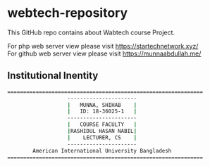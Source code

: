 # webtech-repository
This GitHub repo contains about Wabtech course Project.

For php web server view please visit https://startechnetwork.xyz/ </br>
For github web server view please visit https://munnaabdullah.me/

## Institutional Inentity
```bash
==============================================================
                   ----------------------
                   |   MUNNA, SHIHAB    |
                   |   ID: 18-36025-1   |
                   ----------------------
                   |   COURSE FACULTY   |
                   |RASHIDUL HASAN NABIL|
                   |    LECTURER, CS    |
                   ----------------------
        American International University Bangladesh
==============================================================
```
